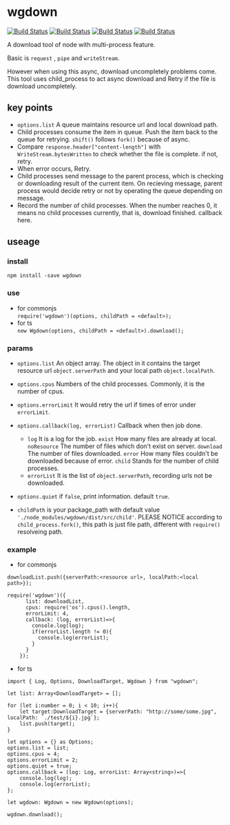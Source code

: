 # wgdown  
[![Build Status](https://travis-ci.org/Wind2esg/wgdown.svg?branch=master)](https://travis-ci.org/Wind2esg/wgdown)
[![Build Status](https://img.shields.io/npm/l/wgdown)](https://www.npmjs.com/package/wgdown)
[![Build Status](https://img.shields.io/npm/v/wgdown)](https://www.npmjs.com/package/wgdown)
[![Build Status](https://img.shields.io/npm/dm/wgdown)](https://www.npmjs.com/package/wgdown)




A download tool of node with multi-process feature.  

Basic is `request` , `pipe` and `writeStream`.  

However when using this async, download uncompletely problems come.
This tool uses child_process to act async download and Retry if the file is download uncompletely.

## key points
+ `options.list` A queue maintains resource url and local download path.
+ Child processes consume the item in queue. Push the item back to the queue for retrying. `shift()` follows `fork()` because of async.
+ Compare `response.header["content-length"]` with `WriteStream.bytesWritten` to check whether the file is complete. if not, retry.
+ When error occurs, Retry.
+ Child processes send message to the parent process, which is checking or downloading result of the current item. On recieving message, parent process would decide retry or not by operating the queue depending on message.
+ Record the number of child processes. When the number reaches 0, it means no child processes currently, that is, download finished. callback here.

## useage
### install
`npm install -save wgdown`

### use
+ for commonjs  
`require('wgdown')(options, childPath = <default>);`
+ for ts  
`new Wgdown(options, childPath = <default>).download();`

### params
+ `options.list` An object array. The object in it contains the target resource url `object.serverPath` and your local path `object.localPath`.
+ `options.cpus` Numbers of the child processes. Commonly, it is the number of cpus.
+ `options.errorLimit` It would retry the url if times of error under `errorLimit`.
+ `options.callback(log, errorList)` Callback when then job done.
  + `log` It is a log for the job. `exist` How many files are already at local. `noResource` The number of files which don't exist on server. `download` The number of files downloaded. `error` How many files couldn't be downloaded because of error. `child` Stands for the number of child processes.
  + `errorList` It is the list of `object.serverPath`, recording urls not be downloaded.
+ `options.quiet` if `false`, print information. default `true`.

+ `childPath` is your package_path with default value `'./node_modules/wgdown/dist/src/child'`. PLEASE NOTICE according to `child_process.fork()`, this path is just file path, different with `require()` resolveing path.
### example
+ for commonjs
```
downloadList.push({serverPath:<resource url>, localPath:<local path>});

require('wgdown')({
      list: downloadList,
      cpus: require('os').cpus().length,
      errorLimit: 4,
      callback: (log, errorList)=>{
        console.log(log);
        if(errorList.length != 0){
          console.log(errorList);
        }
      }
    });
```
+ for ts  
```
import { Log, Options, DownloadTarget, Wgdown } from "wgdown";

let list: Array<DownloadTarget> = [];

for (let i:number = 0; i < 10; i++){
    let target:DownloadTarget = {serverPath: "http://some/some.jpg", localPath: `./test/${i}.jpg`};
    list.push(target);
}

let options = {} as Options;
options.list = list;
options.cpus = 4;
options.errorLimit = 2;
options.quiet = true;
options.callback = (log: Log, errorList: Array<string>)=>{
    console.log(log);
    console.log(errorList);
};

let wgdown: Wgdown = new Wgdown(options);

wgdown.download();
```
